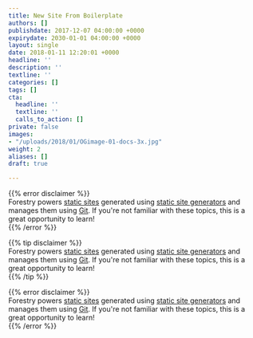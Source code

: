 ```yaml
---
title: New Site From Boilerplate
authors: []
publishdate: 2017-12-07 04:00:00 +0000
expirydate: 2030-01-01 04:00:00 +0000
layout: single
date: 2018-01-11 12:20:01 +0000
headline: ''
description: ''
textline: ''
categories: []
tags: []
cta:
  headline: ''
  textline: ''
  calls_to_action: []
private: false
images:
- "/uploads/2018/01/OGimage-01-docs-3x.jpg"
weight: 2
aliases: []
draft: true

---
```

{{% error disclaimer %}}  
Forestry powers [static sites](/docs/faqs/glossary/static-sites/) generated using [static site generators](/docs/faqs/glossary/static-site-generators/) and manages them using [Git](https://git-scm.com/ "Git Website"). If you're not familiar with these topics, this is a great opportunity to learn!  
{{% /error %}}


{{% tip disclaimer %}}  
Forestry powers [static sites](/docs/faqs/glossary/static-sites/) generated using [static site generators](/docs/faqs/glossary/static-site-generators/) and manages them using [Git](https://git-scm.com/ "Git Website"). If you're not familiar with these topics, this is a great opportunity to learn!  
{{% /tip %}}

{{% error disclaimer %}}  
Forestry powers [static sites](/docs/faqs/glossary/static-sites/) generated using [static site generators](/docs/faqs/glossary/static-site-generators/) and manages them using [Git](https://git-scm.com/ "Git Website"). If you're not familiar with these topics, this is a great opportunity to learn!  
{{% /error %}}
